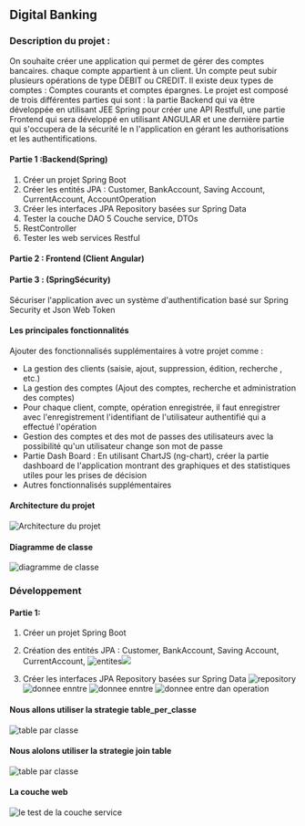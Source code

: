## Digital Banking

### Description du projet : 
On souhaite créer une application qui permet de gérer des comptes bancaires. chaque compte appartient à un client. 
Un compte peut subir plusieurs opérations de type DEBIT ou CREDIT. Il existe deux types de comptes : Comptes
courants et comptes épargnes.
 Le projet est composé de trois différentes parties qui sont : la partie Backend qui va être développée en utilisant 
 JEE Spring pour créer une API Restfull, une partie Frontend qui sera développé en utilisant ANGULAR et une dernière 
partie qui s'occupera de la sécurité le n l'application en gérant les authorisations et les authentifications. 

#### Partie 1 :Backend(Spring)
1. Créer un projet Spring Boot
2. Créer les entités JPA : Customer, BankAccount, Saving Account, CurrentAccount, AccountOperation
3. Créer les interfaces JPA Repository basées sur Spring Data
4. Tester la couche DAO
   5 Couche service, DTOs
6. RestController
7. Tester les web services Restful

#### Partie 2 : Frontend (Client Angular)

#### Partie 3 : (SpringSécurity)
Sécuriser l'application avec un système d'authentification basé sur Spring Security et Json Web Token

#### Les principales fonctionnalités
Ajouter des fonctionnalisés supplémentaires à votre projet comme :

- La gestion des clients (saisie, ajout, suppression, édition, recherche , etc.)
- La gestion des comptes (Ajout des comptes, recherche et administration des comptes)
- Pour chaque client, compte, opération enregistrée, il faut enregistrer avec l'enregistrement l'identifiant de l'utilisateur authentifié qui a effectué l'opération
- Gestion des comptes et des mot de passes des utilisateurs avec la possibilité qu'un utilisateur change son mot de passe
- Partie Dash Board : En utilisant ChartJS (ng-chart), créer la partie dashboard de l'application montrant des graphiques et des statistiques utiles pour les prises de décision
- Autres fonctionnalisés supplémentaires

#### Architecture du projet

![Architecture du projet]()

#### Diagramme de classe

![diagramme de classe]()

### Développement
 #### Partie 1:
1. Créer un projet Spring Boot

2. Création des entités JPA : Customer, BankAccount, Saving Account, CurrentAccount,
![entites](./captureEcran/entities.png)![](./captureEcran/basededonnee.png) 
3. Créer les interfaces JPA Repository basées sur Spring Data
![repository](./captureEcran/epositorry.png)
![donnee enntre](./captureEcran/donneeEntree.png) 
![donnee enntre](./captureEcran/donneeBankaccount.png)
![donnee entre dan operation](./captureEcran/donnebankoperation.png)

#### Nous allons utiliser la strategie table_per_classe
![table par classe](./captureEcran/tableperclss.png)

#### Nous alolons utiliser la strategie join table 
![table par classe](./captureEcran/joined.png)

 
#### La couche web 

![le test de la couche service ](./captureEcran/service.png)


